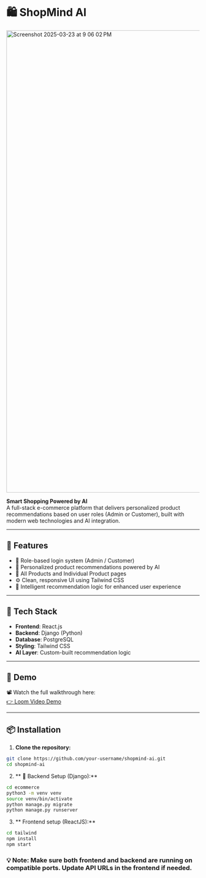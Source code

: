  # 🛍️ ShopMind AI
 
<img width="1207" alt="Screenshot 2025-03-23 at 9 06 02 PM" src="https://github.com/user-attachments/assets/a1a2d9e0-5436-4b5a-b8fe-38bbc7a7fcd9" />

**Smart Shopping Powered by AI**  
A full-stack e-commerce platform that delivers personalized product recommendations based on user roles (Admin or Customer), built with modern web technologies and AI integration.

---

## 🚀 Features

- 🔐 Role-based login system (Admin / Customer)
- 🎯 Personalized product recommendations powered by AI
- 🛒 All Products and Individual Product pages
- ⚙️ Clean, responsive UI using Tailwind CSS
- 🧠 Intelligent recommendation logic for enhanced user experience

---

## 🧰 Tech Stack

- **Frontend**: React.js
- **Backend**: Django (Python)
- **Database**: PostgreSQL
- **Styling**: Tailwind CSS
- **AI Layer**: Custom-built recommendation logic

---

## 🎥 Demo

📽️ Watch the full walkthrough here:  
[👉 Loom Video Demo](https://www.loom.com/share/c4469687ad7c403b815d4469a6352058?sid=211f78ed-57d2-4984-be7b-ca648f0dde38)


---

## 📦 Installation

1. **Clone the repository:**

```bash
git clone https://github.com/your-username/shopmind-ai.git
cd shopmind-ai
```
2. ** 🧩 Backend Setup (Django):**
   


```bash
cd ecommerce
python3 -m venv venv
source venv/bin/activate
python manage.py migrate
python manage.py runserver
```
3. ** Frontend setup (ReactJS):**
   
``` bash
cd tailwind
npm install
npm start
```
### 💡 Note: Make sure both frontend and backend are running on compatible ports. Update API URLs in the frontend if needed.


